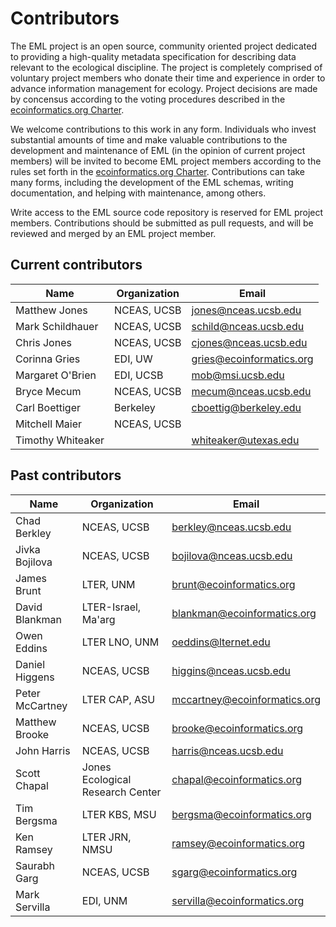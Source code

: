# Contributors

The EML project is an open source, community oriented project
dedicated to providing a high-quality metadata specification
for describing data relevant to the ecological discipline.
The project is completely comprised of voluntary project
members who donate their time and experience in order to advance
information management for ecology. Project decisions are made by
concensus according to the voting procedures described in the 
[ecoinformatics.org Charter](http://www.ecoinformatics.org/charter.html).

We welcome contributions to this work in any form.  Individuals
who invest substantial amounts of time and make valuable
contributions to the development and maintenance of EML (in the
opinion of current project members) will be invited to become
EML project members according to the rules set forth in the <a
href="http://www.ecoinformatics.org/charter.html">ecoinformatics.org
Charter</a>. Contributions can take many forms, including the
development of the EML schemas, writing documentation, and helping
with maintenance, among others.

Write access to the EML source code repository is reserved for
EML project members. Contributions should be submitted as pull
requests, and will be reviewed and merged by an EML project member.

## Current contributors

Name | Organization | Email
----|---------------|------
Matthew Jones | NCEAS, UCSB | jones@nceas.ucsb.edu
Mark Schildhauer | NCEAS, UCSB | schild@nceas.ucsb.edu
Chris Jones | NCEAS, UCSB | cjones@nceas.ucsb.edu
Corinna Gries | EDI, UW | gries@ecoinformatics.org
Margaret O'Brien | EDI, UCSB | mob@msi.ucsb.edu
Bryce Mecum | NCEAS, UCSB | mecum@nceas.ucsb.edu
Carl Boettiger |Berkeley | cboettig@berkeley.edu
Mitchell Maier | NCEAS, UCSB |
Timothy Whiteaker | | whiteaker@utexas.edu

## Past contributors

Name | Organization | Email
----|---------------|------
Chad Berkley | NCEAS, UCSB | berkley@nceas.ucsb.edu
Jivka Bojilova | NCEAS, UCSB | bojilova@nceas.ucsb.edu
James Brunt | LTER, UNM | brunt@ecoinformatics.org
David Blankman | LTER-Israel, Ma'arg | blankman@ecoinformatics.org
Owen Eddins | LTER LNO, UNM | oeddins@lternet.edu
Daniel Higgens | NCEAS, UCSB | higgins@nceas.ucsb.edu
Peter McCartney | LTER CAP, ASU | mccartney@ecoinformatics.org
Matthew Brooke | NCEAS, UCSB | brooke@ecoinformatics.org
John Harris | NCEAS, UCSB | harris@nceas.ucsb.edu
Scott Chapal | Jones Ecological Research Center | chapal@ecoinformatics.org
Tim Bergsma | LTER KBS, MSU | bergsma@ecoinformatics.org
Ken Ramsey | LTER JRN, NMSU | ramsey@ecoinformatics.org
Saurabh Garg | NCEAS, UCSB | sgarg@ecoinformatics.org
Mark Servilla | EDI, UNM | servilla@ecoinformatics.org

